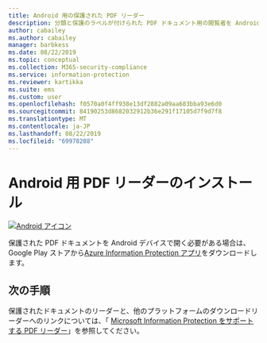 ```yaml
---
title: Android 用の保護された PDF リーダー
description: 分類と保護のラベルが付けられた PDF ドキュメント用の閲覧者を Android にインストールする
author: cabailey
ms.author: cabailey
manager: barbkess
ms.date: 08/22/2019
ms.topic: conceptual
ms.collection: M365-security-compliance
ms.service: information-protection
ms.reviewer: kartikka
ms.suite: ems
ms.custom: user
ms.openlocfilehash: f0570a0f4ff938e13df2882a09aa683bba93e6d0
ms.sourcegitcommit: 84190253d8682032912b36e291f17105d7f9d7f8
ms.translationtype: MT
ms.contentlocale: ja-JP
ms.lasthandoff: 08/22/2019
ms.locfileid: "69978288"
---
```

# <a name="install-a-pdf-reader-for-android"></a>Android 用 PDF リーダーのインストール

[![Android アイコン](../media/develop/android-icon.png)](https://go.microsoft.com/fwlink/?LinkId=325340)

保護された PDF ドキュメントを Android デバイスで開く必要がある場合は、Google Play ストアから[Azure Information Protection アプリ](https://go.microsoft.com/fwlink/?LinkId=325340)をダウンロードします。

## <a name="next-steps"></a>次の手順

保護されたドキュメントのリーダーと、他のプラットフォームのダウンロードリーダーへのリンクについては、「 [Microsoft Information Protection をサポートする PDF リーダー](protected-pdf-readers.md)」を参照してください。

